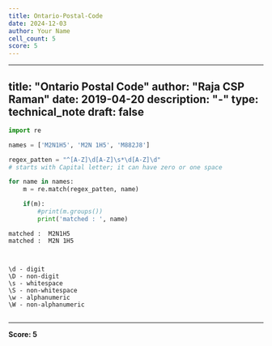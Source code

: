 ```yaml
---
title: Ontario-Postal-Code
date: 2024-12-03
author: Your Name
cell_count: 5
score: 5
---
```


---
title: "Ontario Postal Code"
author: "Raja CSP Raman"
date: 2019-04-20
description: "-"
type: technical_note
draft: false
---

```python
import re
```


```python
names = ['M2N1H5', 'M2N 1H5', 'M882J8']

regex_patten = "^[A-Z]\d[A-Z]\s*\d[A-Z]\d"
# starts with Capital letter; it can have zero or one space

for name in names:
    m = re.match(regex_patten, name)

    if(m):
        #print(m.groups())
        print('matched : ', name)
```

    matched :  M2N1H5
    matched :  M2N 1H5



    \d - digit
    \D - non-digit
    \s - whitespace
    \S - non-whitespace
    \w - alphanumeric
    \W - non-alphanumeric



```python

```


---
**Score: 5**